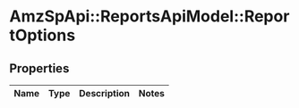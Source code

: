 # AmzSpApi::ReportsApiModel::ReportOptions

## Properties
Name | Type | Description | Notes
------------ | ------------- | ------------- | -------------


